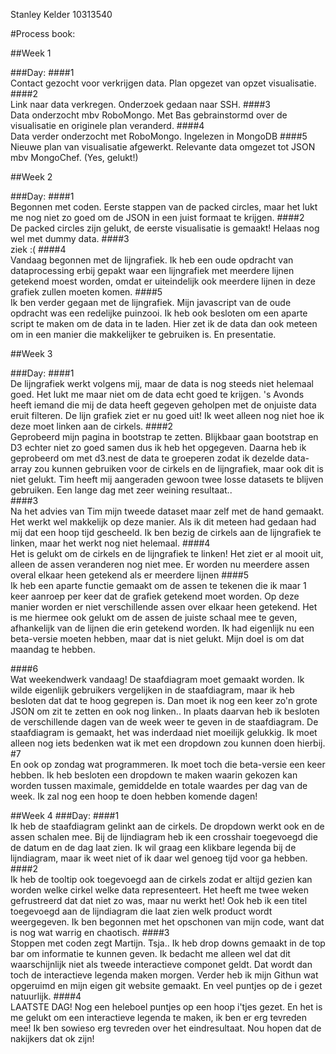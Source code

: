 Stanley Kelder
10313540

#Process book:

##Week 1

###Day:
####1 	
Contact gezocht voor verkrijgen data. Plan opgezet van opzet visualisatie.
####2	
Link naar data verkregen. Onderzoek gedaan naar SSH.
####3	
Data onderzocht mbv RoboMongo. Met Bas gebrainstormd over de visualisatie en originele plan veranderd.
####4	
Data verder onderzocht met RoboMongo. Ingelezen in MongoDB
####5
Nieuwe plan van visualisatie afgewerkt. Relevante data omgezet tot JSON mbv MongoChef. (Yes, gelukt!)

##Week 2

###Day:
####1	
Begonnen met coden. Eerste stappen van de packed circles, maar het lukt me nog niet zo goed om de JSON in een juist formaat te krijgen.
####2	
De packed circles zijn gelukt, de eerste visualisatie is gemaakt! Helaas nog wel met dummy data.
####3	
ziek :(
####4	
Vandaag begonnen met de lijngrafiek. Ik heb een oude opdracht van dataprocessing erbij gepakt waar een lijngrafiek met meerdere lijnen getekend moest worden, omdat er uiteindelijk ook meerdere lijnen in deze 	grafiek zullen moeten komen.
####5	
Ik ben verder gegaan met de lijngrafiek. Mijn javascript van de oude opdracht was een redelijke puinzooi. Ik heb ook besloten om een aparte script te maken om de data in te laden. Hier zet ik de data dan ook 	meteen om in een manier die makkelijker te gebruiken is. En presentatie.

##Week 3

###Day:
####1	
De lijngrafiek werkt volgens mij, maar de data is nog steeds niet helemaal goed. Het lukt me maar niet om de data echt goed te krijgen. 's Avonds heeft iemand die mij de data heeft gegeven geholpen met de onjuiste data eruit filteren. De lijn grafiek ziet er nu goed uit! Ik weet alleen nog niet hoe ik deze moet linken aan de cirkels.
####2	
Geprobeerd mijn pagina in bootstrap te zetten. Blijkbaar gaan bootstrap en D3 echter niet zo goed samen dus ik heb het opgegeven. Daarna heb ik geprobeerd om met d3.nest de data te groeperen zodat ik dezelde 	data-array zou kunnen gebruiken voor de cirkels en de lijngrafiek, maar ook dit is niet gelukt. Tim heeft mij aangeraden gewoon twee losse datasets te blijven gebruiken. Een lange dag met zeer weining resultaat..	
####3	
Na het advies van Tim mijn tweede dataset maar zelf met de hand gemaakt. Het werkt wel makkelijk op deze manier. Als ik dit meteen had gedaan had mij dat een hoop tijd gescheeld. Ik ben bezig de cirkels aan de lijngrafiek te linken, maar het werkt nog niet helemaal.
####4	
Het is gelukt om de cirkels en de lijngrafiek te linken! Het ziet er al mooit uit, alleen de assen veranderen nog niet mee. Er worden nu meerdere assen overal elkaar heen getekend als er meerdere lijnen 
####5	
Ik heb een aparte functie gemaakt om de assen te tekenen die ik maar 1 keer aanroep per keer dat de grafiek getekend moet worden. Op deze manier worden er niet verschillende assen over elkaar heen getekend. Het is me hiermee ook gelukt om de assen de juiste schaal mee te geven, afhankelijk van de lijnen die erin getekend worden. Ik had eigenlijk nu een beta-versie moeten hebben, maar dat is niet gelukt. Mijn doel is om dat maandag te hebben. 

####6	
Wat weekendwerk vandaag! De staafdiagram moet gemaakt worden. Ik wilde eigenlijk gebruikers vergelijken in de staafdiagram, maar ik heb besloten dat dat te hoog gegrepen is. Dan moet ik nog een keer zo'n grote JSON om zit te zetten en ook nog linken.. In plaats daarvan heb ik besloten de verschillende dagen van de week weer te geven in de staafdiagram. De staafdiagram is gemaakt, het was inderdaad niet moeilijk gelukkig. Ik moet alleen nog iets bedenken wat ik met een dropdown zou kunnen doen hierbij.
#7  
En ook op zondag wat programmeren. Ik moet toch die beta-versie een keer hebben. Ik heb besloten een dropdown te maken waarin gekozen kan worden tussen maximale, gemiddelde en totale waardes per dag van de week. Ik zal nog een hoop te doen hebben komende dagen!

##Week 4
###Day:
####1	
Ik heb de staafdiagram gelinkt aan de cirkels. De dropdown werkt ook en de assen schalen mee. Bij de lijndiagram heb ik een crosshair toegevoegd die de datum en de dag laat zien. Ik wil graag een klikbare legenda bij de lijndiagram, maar ik weet niet of ik daar wel genoeg tijd voor ga hebben.
####2	
Ik heb de tooltip ook toegevoegd aan de cirkels zodat er altijd gezien kan worden welke cirkel welke data representeert. Het heeft me twee weken gefrustreerd dat dat niet zo was, maar nu werkt het! Ook heb ik een titel toegevoegd aan de lijndiagram die laat zien welk product wordt weergegeven. Ik ben	begonnen met het opschonen van mijn code, want dat is nog wat warrig en chaotisch. 
####3	
Stoppen met coden zegt Martijn. Tsja.. Ik heb drop downs gemaakt in de top bar om informatie te kunnen geven. Ik bedacht me alleen wel dat dit waarschijnlijk niet als tweede interactieve componet geldt. Dat wordt dan toch de interactieve legenda maken morgen. Verder heb ik mijn Githun wat opgeruimd en mijn eigen git website gemaakt. En veel puntjes op de i gezet natuurlijk.
####4	
LAATSTE DAG! Nog een heleboel puntjes op een hoop i'tjes gezet. En het is me gelukt om een interactieve legenda te maken, ik ben er erg tevreden mee! Ik ben sowieso erg tevreden over het eindresultaat. Nou hopen dat de nakijkers dat ok zijn! 